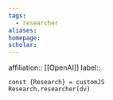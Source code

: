 ```yaml
---
tags:
  - researcher
aliases:
homepage:
scholar:
---
```


affiliation:: [[OpenAI]]
label:: 

```dataviewjs
const {Research} = customJS
Research.researcher(dv)
```



